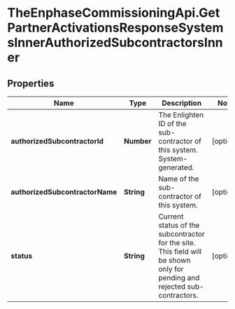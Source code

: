 # TheEnphaseCommissioningApi.GetPartnerActivationsResponseSystemsInnerAuthorizedSubcontractorsInner

## Properties

Name | Type | Description | Notes
------------ | ------------- | ------------- | -------------
**authorizedSubcontractorId** | **Number** | The Enlighten ID of the sub-contractor of this system. System-generated. | [optional] 
**authorizedSubcontractorName** | **String** | Name of the sub-contractor of this system. | [optional] 
**status** | **String** | Current status of the subcontractor for the site. This field will be shown only for pending and rejected sub-contractors. | [optional] 


